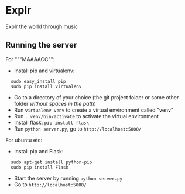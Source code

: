 Explr
=====

Explr the world through music

Running the server
-----

For """MAAAACC"":
- Install pip and virtualenv:
```
  sudo easy_install pip
  sudo pip install virtualenv
```
- Go to a directory of your choice (the git project folder or some other folder _without spaces in the path_)
- Run ```virtualenv venv``` to create a virtual environment called "venv"
- Run ```. venv/bin/activate``` to activate the virtual environment
- Install flask: ```pip install flask```
- Run ```python server.py```, go to ```http://localhost:5000/``` 


For ubuntu etc:
- Install pip and Flask:
```
  sudo apt-get install python-pip
  sudo pip install Flask
```
- Start the server by running ```python server.py```
- Go to ```http://localhost:5000/``` 
